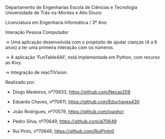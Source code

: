 Departamento de Engenharias Escola de Ciências e Tecnologia Universidade de Trás-os-Montes e Alto Douro

Licenciatura em Engenharia Informática / 3º Ano

Interação Pessoa Computador

-> Uma aplicação desenvolvida com o propósito de ajudar cianças (4 a 6 anos) a ter uma primeira interação com os números.

-> A aplicação 'FunTable4All', está implementada em Python, com recurso ao Kivy.

-> Integração de reacTIVision.

Realizado por:

- Diogo Medeiros, nº70633, https://github.com/Necas209

- Eduardo Chaves, nº70611, https://github.com/Educhaves430

- João Rodrigues, nº70579, https://github.com/joaohcr

- Pedro Silva, nº70649, https://github.com/al70649

- Rui Pinto, nº70648, https://github.com/RuiPinto0
